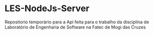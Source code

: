 # LES-NodeJs-Server
Repositorio temporário para a Api feita para o trabalho da disciplina de Laboratório de Engenharia de Software na Fatec de Mogi das Cruzes
